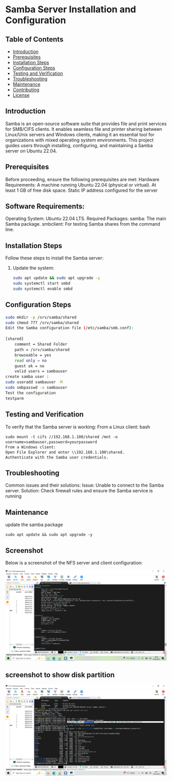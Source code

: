 # Samba Server Installation and Configuration

## Table of Contents
- [Introduction](#introduction)
- [Prerequisites](#prerequisites)
- [Installation Steps](#installation-steps)
- [Configuration Steps](#configuration-steps)
- [Testing and Verification](#testing-and-verification)
- [Troubleshooting](#troubleshooting)
- [Maintenance](#maintenance)
- [Contributing](#contributing)
- [License](#license)

## Introduction
Samba is an open-source software suite that provides file and print services for SMB/CIFS clients. It enables seamless file and printer sharing 
between Linux/Unix servers and Windows clients, making it an essential tool for organizations with mixed
operating system environments. This project guides users through installing, configuring, and maintaining a Samba server on Ubuntu 22.04.

## Prerequisites
Before proceeding, ensure the following prerequisites are met:
Hardware Requirements:
A machine running Ubuntu 22.04 (physical or virtual).
At least 1 GB of free disk space.
Static IP address configured for the server

## Software Requirements:
Operating System: Ubuntu 22.04 LTS.
Required Packages:
samba: The main Samba package.
smbclient: For testing Samba shares from the command line.

## Installation Steps

Follow these steps to install the Samba server:

1. Update the system:
   ```bash
   sudo apt update && sudo apt upgrade -y
   sudo systemctl start smbd
   sudo systemctl enable smbd
   ```
## Configuration Steps
``` bash
sudo mkdir -p /srv/samba/shared
sudo chmod 777 /srv/samba/shared
Edit the Samba configuration file (/etc/samba/smb.conf):

[shared]
    comment = Shared Folder
    path = /srv/samba/shared
    browseable = yes
    read only = no
    guest ok = no
    valid users = sambauser
create samba user :
sudo useradd sambauser -M 
sudo smbpasswd -a sambauser
Test the configuration
testparm

```

## Testing and Verification
To verify that the Samba server is working:
From a Linux client:
bash
```
sudo mount -t cifs //192.168.1.100/shared /mnt -o username=sambauser,password=yourpassword
From a Windows client:
Open File Explorer and enter \\192.168.1.100\shared.
Authenticate with the Samba user credentials.

```
## Troubleshooting
Common issues and their solutions:
Issue: Unable to connect to the Samba server.
Solution: Check firewall rules and ensure the Samba service is running

## Maintenance
 update the samba package 
 ```
 sudo apt update && sudo apt upgrade -y
```

## Screenshot

Below is a screenshot of the NFS server and client configuration:

![NFS Server and Client Configuration](https://github.com/rukevweubio/installation-and-configuration-of-nfs-server-and-client/blob/main/Screenshot%20(420).png "NFS Setup Screenshot")
 ## screenshot to show  disk partition 
 ![NFS Server and Client Configuration](https://github.com/rukevweubio/installation-and-configuration-of-nfs-server-and-client/blob/main/Screenshot%20(416).png)
